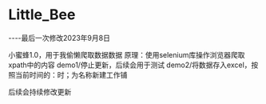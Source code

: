 # Little_Bee
<p>
----最后一次修改2023年9月8日
</p>
小蜜蜂1.0，用于我偷懒爬取数据数据
原理：使用selenium库操作浏览器爬取xpath中的内容
demo1/停止更新，后续会用于测试
demo2/将数据存入excel，按照当前时间的：时；为名称新建工作铺
<p>
后续会持续修改更新
</p>

